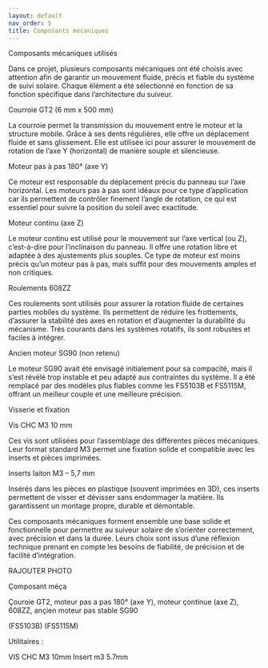 ```yaml
---
layout: default
nav_order: 5
title: Composants mécaniques
---
```



Composants mécaniques utilisés

Dans ce projet, plusieurs composants mécaniques ont été choisis avec attention afin de garantir un mouvement fluide, précis et fiable du système de suivi solaire. Chaque élément a été sélectionné en fonction de sa fonction spécifique dans l’architecture du suiveur.

Courroie GT2 (6 mm x 500 mm)

La courroie permet la transmission du mouvement entre le moteur et la structure mobile. Grâce à ses dents régulières, elle offre un déplacement fluide et sans glissement. Elle est utilisée ici pour assurer le mouvement de rotation de l’axe Y (horizontal) de manière souple et silencieuse.

Moteur pas à pas 180° (axe Y)

Ce moteur est responsable du déplacement précis du panneau sur l’axe horizontal. Les moteurs pas à pas sont idéaux pour ce type d’application car ils permettent de contrôler finement l’angle de rotation, ce qui est essentiel pour suivre la position du soleil avec exactitude.

Moteur continu (axe Z)

Le moteur continu est utilisé pour le mouvement sur l’axe vertical (ou Z), c’est-à-dire pour l’inclinaison du panneau. Il offre une rotation libre et adaptée à des ajustements plus souples. Ce type de moteur est moins précis qu’un moteur pas à pas, mais suffit pour des mouvements amples et non critiques.

Roulements 608ZZ

Ces roulements sont utilisés pour assurer la rotation fluide de certaines parties mobiles du système. Ils permettent de réduire les frottements, d’assurer la stabilité des axes en rotation et d’augmenter la durabilité du mécanisme. Très courants dans les systèmes rotatifs, ils sont robustes et faciles à intégrer.

Ancien moteur SG90 (non retenu)

Le moteur SG90 avait été envisagé initialement pour sa compacité, mais il s’est révélé trop instable et peu adapté aux contraintes du système. Il a été remplacé par des modèles plus fiables comme les FS5103B et FS5115M, offrant un meilleur couple et une meilleure précision.





Visserie et fixation

Vis CHC M3 10 mm

Ces vis sont utilisées pour l’assemblage des différentes pièces mécaniques. Leur format standard M3 permet une fixation solide et compatible avec les inserts et pièces imprimées.

Inserts laiton M3 – 5,7 mm

Insérés dans les pièces en plastique (souvent imprimées en 3D), ces inserts permettent de visser et dévisser sans endommager la matière. Ils garantissent un montage propre, durable et démontable.


Ces composants mécaniques forment ensemble une base solide et fonctionnelle pour permettre au suiveur solaire de s’orienter correctement, avec précision et dans la durée. Leurs choix sont issus d’une réflexion technique prenant en compte les besoins de fiabilité, de précision et de facilité d’intégration.


RAJOUTER PHOTO


Çomposant méça

Çouroie GT2, moteur pas a pas 180° (axe Y), moteur çontinue (axe Z), 608ZZ, ançien moteur pas stable SG90

(FS5103B) (FS5115M)

Utilitaires :

VIS CHC M3 10mm Insert m3 5.7mm